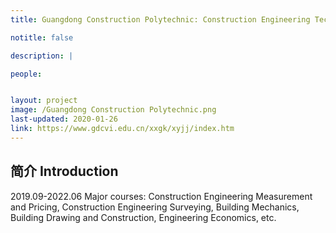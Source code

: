 ```yaml
---
title: Guangdong Construction Polytechnic: Construction Engineering Technology

notitle: false

description: |

people:


layout: project
image: /Guangdong Construction Polytechnic.png
last-updated: 2020-01-26
link: https://www.gdcvi.edu.cn/xxgk/xyjj/index.htm
---
```


## 简介 Introduction

2019.09-2022.06 Major courses: Construction Engineering Measurement and Pricing, Construction Engineering Surveying, Building Mechanics, Building Drawing and Construction, Engineering Economics, etc.

